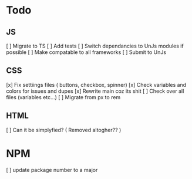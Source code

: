 # Todo

## JS

[ ] Migrate to TS
[ ] Add tests
[ ] Switch dependancies to UnJs modules if possible
[ ] Make compatable to all frameworks
[ ] Submit to UnJs

## CSS

[x] Fix settiings files ( buttons, checkbox, spinner)
[x] Check variables and colors for issues and dupes
[x] Rewrite main coz its shit
[ ] Check over all files (variables etc...)
[ ] Migrate from px to rem

## HTML

[ ] Can it be simplyfied? ( Removed altogher?? )

# NPM

[ ] update package number to a major